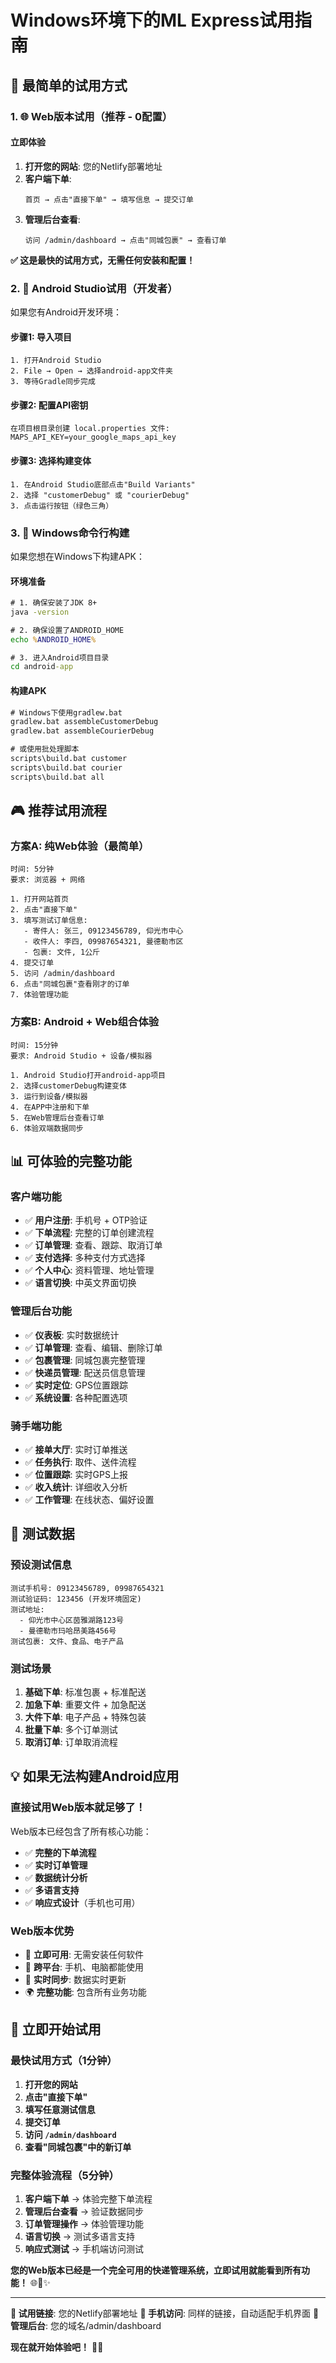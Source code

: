 # Windows环境下的ML Express试用指南

## 🎯 **最简单的试用方式**

### 1. 🌐 **Web版本试用（推荐 - 0配置）**

#### **立即体验**
1. **打开您的网站**: 您的Netlify部署地址
2. **客户端下单**:
   ```
   首页 → 点击"直接下单" → 填写信息 → 提交订单
   ```
3. **管理后台查看**:
   ```
   访问 /admin/dashboard → 点击"同城包裹" → 查看订单
   ```

**✅ 这是最快的试用方式，无需任何安装和配置！**

### 2. 📱 **Android Studio试用（开发者）**

如果您有Android开发环境：

#### **步骤1: 导入项目**
```
1. 打开Android Studio
2. File → Open → 选择android-app文件夹
3. 等待Gradle同步完成
```

#### **步骤2: 配置API密钥**
```
在项目根目录创建 local.properties 文件:
MAPS_API_KEY=your_google_maps_api_key
```

#### **步骤3: 选择构建变体**
```
1. 在Android Studio底部点击"Build Variants"
2. 选择 "customerDebug" 或 "courierDebug"
3. 点击运行按钮（绿色三角）
```

### 3. 🔧 **Windows命令行构建**

如果您想在Windows下构建APK：

#### **环境准备**
```cmd
# 1. 确保安装了JDK 8+
java -version

# 2. 确保设置了ANDROID_HOME
echo %ANDROID_HOME%

# 3. 进入Android项目目录
cd android-app
```

#### **构建APK**
```cmd
# Windows下使用gradlew.bat
gradlew.bat assembleCustomerDebug
gradlew.bat assembleCourierDebug

# 或使用批处理脚本
scripts\build.bat customer
scripts\build.bat courier
scripts\build.bat all
```

## 🎮 **推荐试用流程**

### **方案A: 纯Web体验（最简单）**
```
时间: 5分钟
要求: 浏览器 + 网络

1. 打开网站首页
2. 点击"直接下单"
3. 填写测试订单信息:
   - 寄件人: 张三, 09123456789, 仰光市中心
   - 收件人: 李四, 09987654321, 曼德勒市区  
   - 包裹: 文件, 1公斤
4. 提交订单
5. 访问 /admin/dashboard
6. 点击"同城包裹"查看刚才的订单
7. 体验管理功能
```

### **方案B: Android + Web组合体验**
```
时间: 15分钟
要求: Android Studio + 设备/模拟器

1. Android Studio打开android-app项目
2. 选择customerDebug构建变体
3. 运行到设备/模拟器
4. 在APP中注册和下单
5. 在Web管理后台查看订单
6. 体验双端数据同步
```

## 📊 **可体验的完整功能**

### **客户端功能**
- ✅ **用户注册**: 手机号 + OTP验证
- ✅ **下单流程**: 完整的订单创建流程
- ✅ **订单管理**: 查看、跟踪、取消订单
- ✅ **支付选择**: 多种支付方式选择
- ✅ **个人中心**: 资料管理、地址管理
- ✅ **语言切换**: 中英文界面切换

### **管理后台功能**
- ✅ **仪表板**: 实时数据统计
- ✅ **订单管理**: 查看、编辑、删除订单
- ✅ **包裹管理**: 同城包裹完整管理
- ✅ **快递员管理**: 配送员信息管理
- ✅ **实时定位**: GPS位置跟踪
- ✅ **系统设置**: 各种配置选项

### **骑手端功能**
- ✅ **接单大厅**: 实时订单推送
- ✅ **任务执行**: 取件、送件流程
- ✅ **位置跟踪**: 实时GPS上报
- ✅ **收入统计**: 详细收入分析
- ✅ **工作管理**: 在线状态、偏好设置

## 🎯 **测试数据**

### **预设测试信息**
```
测试手机号: 09123456789, 09987654321
测试验证码: 123456 (开发环境固定)
测试地址: 
  - 仰光市中心区茵雅湖路123号
  - 曼德勒市玛哈昂美路456号
测试包裹: 文件、食品、电子产品
```

### **测试场景**
1. **基础下单**: 标准包裹 + 标准配送
2. **加急下单**: 重要文件 + 加急配送  
3. **大件下单**: 电子产品 + 特殊包装
4. **批量下单**: 多个订单测试
5. **取消订单**: 订单取消流程

## 💡 **如果无法构建Android应用**

### **直接试用Web版本就足够了！**

Web版本已经包含了所有核心功能：
- ✅ **完整的下单流程**
- ✅ **实时订单管理**  
- ✅ **数据统计分析**
- ✅ **多语言支持**
- ✅ **响应式设计**（手机也可用）

### **Web版本优势**
- 🚀 **立即可用**: 无需安装任何软件
- 📱 **跨平台**: 手机、电脑都能使用
- 🔄 **实时同步**: 数据实时更新
- 🌍 **完整功能**: 包含所有业务功能

## 🎉 **立即开始试用**

### **最快试用方式（1分钟）**
1. **打开您的网站**
2. **点击"直接下单"**
3. **填写任意测试信息**
4. **提交订单**
5. **访问 `/admin/dashboard`**
6. **查看"同城包裹"中的新订单**

### **完整体验流程（5分钟）**
1. **客户端下单** → 体验完整下单流程
2. **管理后台查看** → 验证数据同步
3. **订单管理操作** → 体验管理功能
4. **语言切换** → 测试多语言支持
5. **响应式测试** → 手机端访问测试

**您的Web版本已经是一个完全可用的快递管理系统，立即试用就能看到所有功能！** 🌐📱✨

---

**🔗 试用链接**: 您的Netlify部署地址
**📱 手机访问**: 同样的链接，自动适配手机界面
**💼 管理后台**: 您的域名/admin/dashboard

**现在就开始体验吧！** 🚀🎉

